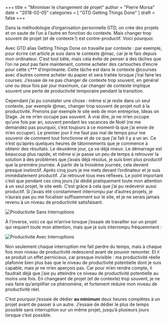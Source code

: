 +++
title      = "Minimiser le changement de projet"
author     = "Pierre Morsa"
date       = "2018-02-05"
categories = [ "GTD Getting Things Done" ]
draft      = false
+++

Dans la méthodologie d’organisation personnelle GTD, on crée des projets et on saute de l’un à l’autre en fonction du contexte. Mais changer trop souvent de projet (et de contexte !) est contre-productif. Voici pourquoi.

Avec GTD alias Getting Things Done on travaille par contexte : par exemple, pour écrire cet article je suis dans le contexte @mac, car je le fais depuis mon ordinateur. C’est tout bête, mais cela évite de penser à des tâches que l’on ne peut pas faire maintenant, comme acheter des cartouches d’encre pour cette c*** d’imprimante. Cette tâche est dans le contexte @courses avec d’autres comme acheter du papier et sera traitée lorsque j’irai faire les courses. J’essaie de ne pas changer de contexte trop souvent, en général une ou deux fois par jour maximum, car changer de contexte implique souvent une perte de productivité temporaire pendant la transition.

Cependant j’ai pu constater une chose : même si je reste dans un seul contexte, par exemple @mac, changer trop souvent de projet nuit à la productivité. Prenons par exemple le site web de mon entreprise, Ideas on Stage. Je ne m’en occupe pas souvent. À vrai dire, je ne m’en occupe qu’une fois par an, souvent pendant les vacances de Noël (ne me demandez pas pourquoi, c’est toujours à ce moment-là que j’ai envie de m’en occuper). Le premier jour il me faut pas mal de temps pour me souvenir de comment tout fonctionne et de ce que j’ai fait il y a un an. Ce n’est qu’après quelques heures de tâtonnements que je commence à obtenir des résultats. Le deuxième jour, ça va déjà mieux. Le démarrage est beaucoup plus rapide, et même si je passe un peu de temps à retrouver la solution à des problèmes que j’avais déjà résolus, je suis bien plus productif que la première journée. À partir de la troisième journée, cela devient presque instinctif. Après cinq jours je me mets devant l’ordinateur et je suis immédiatement productif. J’ai retrouvé tous mes réflexes. Le point important c’est que pendant ces cinq jours j’ai dédié pratiquement toute mon attention à un seul projet, le site web. C’est grâce à cela que j’ai pu redevenir aussi productif. Si j’avais été constamment interrompu par d’autres projets, je n’aurais pas pu me focaliser suffisamment sur le site, et je ne serais jamais revenu à un niveau de productivité satisfaisant.

![Productivite Sans Interruptions](/pictures/2018/02/productivite-sans-interruptions.jpg)

À l’inverse, voici ce qui m’arrive lorsque j’essaie de travailler sur un projet qui requiert toute mon attention, mais que je suis interrompu fréquemment :

![Productivite Avec Interruptions](/pictures/2018/02/productivite-avec-interruptions.jpg)

Non seulement chaque interruption me fait perdre du temps, mais à chaque fois mon niveau de productivité redescend avant de pouvoir remonter. Et il se produit un effet pernicieux, car presque invisible : ma productivité réelle plafonne bien plus bas que le niveau de productivité potentielle dont je suis capable, mais je ne m’en aperçois pas. Car pour m’en rendre compte, il faudrait déjà que j’aie pu atteindre ce niveau de productivité potentielle au moins une fois. En changeant de projet (et de contexte) trop souvent, je ne vais faire qu’amplifier ce phénomène, et fortement réduire mon niveau de productivité réel. 

C’est pourquoi j’essaie de dédier **au minimum** deux heures complètes à un projet avant de passer à un autre. J’essaie de dédier le plus de temps possible sans interruption sur un même projet, jusqu’à plusieurs jours lorsque c’est possible.
